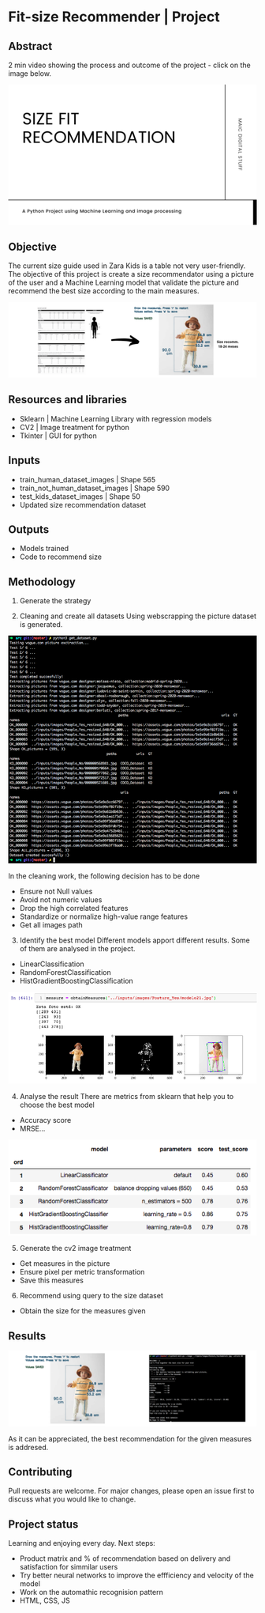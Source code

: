 # Fit-size Recommender | Project

## Abstract
2 min video showing the process and outcome of the project - click on the image below.

[![Video Abstract](presentation/images/tittle.png)](http://www.youtube.com/watch?v=1cd2vcfNbhs)

## Objective
The current size guide used in Zara Kids is a table not very user-friendly. The objective of this project is create a size recommendator using a picture of the user and a Machine Learning model that validate the picture and recommend the best size according to the main measures.

![proposal](presentation/images/proposal.png)


## Resources and libraries
- Sklearn | Machine Learning Library with regression models
- CV2 | Image treatment for python
- Tkinter | GUI for python


## Inputs
- train_human_dataset_images | Shape 565
- train_not_human_dataset_images | Shape 590
- test_kids_dataset_images | Shape 50
- Updated size recommendation dataset


## Outputs
- Models trained
- Code to recommend size


## Methodology
1. Generate the strategy

2. Cleaning and create all datasets
Using webscrapping the picture dataset is generated.

![generate_dataset](presentation/images/Working_get_Dataset.png)

In the cleaning work, the following decision has to be done 
- Ensure not Null values
- Avoid not numeric values
- Drop the high correlated features
- Standardize or normalize high-value range features
- Get all images path

3. Identify the best model
Different models apport different results. Some of them are analysed in the project.
- LinearClassification
- RandomForestClassification
- HistGradientBoostingClassification

![model_working](presentation/images/model_working.png)

4. Analyse the result
There are metrics from sklearn that help you to choose the best model
- Accuracy score
- MRSE…

![model_result](presentation/images/result_table.png)

5. Generate the cv2 image treatment
- Get measures in the picture
- Ensure pixel per metric transformation
- Save this measures

6. Recommend using query to the size dataset
- Obtain the size for the measures given


## Results

![app_result](presentation/images/result.png)

As it can be appreciated, the best recommendation for the given measures is addresed.


## Contributing
Pull requests are welcome. For major changes, please open an issue first to discuss what you would like to change.


## Project status
Learning and enjoying every day.
Next steps:
- Product matrix and % of recommendation based on delivery and satisfaction for simmilar users 
- Try better neural networks to improve the effficiency and velocity of the model
- Work on the automathic recognision pattern
- HTML, CSS, JS

